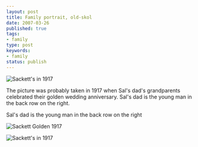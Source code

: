 ```yaml
---
layout: post
title: Family portrait, old-skol
date: 2007-03-26
published: true
tags:
- family
type: post
keywords:
- family
status: publish
---
```

![Sackett's in 1917](http://media.eick.us/media/photographs/2002/2002-10-27/sackett-family-1917.jpg)

The picture was probably taken in 1917 when Sal's dad's grandparents celebrated their golden wedding anniversary. Sal's dad is the young man in the back row on the right.

Sal's dad is the young man in the back row on the right

![Sackett Golden 1917](http://media.eick.us/media/photographs/2010/2010-05-07/sackett-family-golden-1917-newspaper.jpg)

![Sackett's in 1917](http://media.eick.us/media/photographs/2002/2002-10-27/sackett-family-1917-back.jpg)
